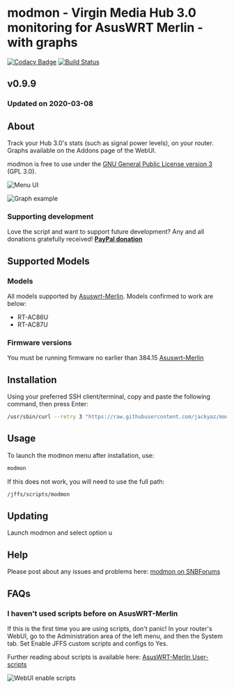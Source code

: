 # modmon - Virgin Media Hub 3.0 monitoring for AsusWRT Merlin - with graphs
[![Codacy Badge](https://api.codacy.com/project/badge/Grade/91af8db9cd354643a8ef6a7117be90fb)](https://www.codacy.com/app/jackyaz/modmon?utm_source=github.com&amp;utm_medium=referral&amp;utm_content=jackyaz/modmon&amp;utm_campaign=Badge_Grade)
[![Build Status](https://travis-ci.com/jackyaz/modmon.svg?branch=master)](https://travis-ci.com/jackyaz/modmon)

## v0.9.9
### Updated on 2020-03-08
## About
Track your Hub 3.0's stats (such as signal power levels), on your router. Graphs available on the Addons page of the WebUI.

modmon is free to use under the [GNU General Public License version 3](https://opensource.org/licenses/GPL-3.0) (GPL 3.0).

![Menu UI](https://puu.sh/F4nHO/2cb4951f2d.png)

![Graph example](https://puu.sh/F4nIz/4b076a1e1a.png)

### Supporting development
Love the script and want to support future development? Any and all donations gratefully received!
[**PayPal donation**](https://paypal.me/jackyaz21)

## Supported Models
### Models
All models supported by [Asuswrt-Merlin](https://asuswrt.lostrealm.ca/about). Models confirmed to work are below:
*   RT-AC86U
*   RT-AC87U

### Firmware versions
You must be running firmware no earlier than 384.15 [Asuswrt-Merlin](https://asuswrt.lostrealm.ca/)

## Installation
Using your preferred SSH client/terminal, copy and paste the following command, then press Enter:

```sh
/usr/sbin/curl --retry 3 "https://raw.githubusercontent.com/jackyaz/modmon/master/modmon.sh" -o "/jffs/scripts/modmon" && chmod 0755 /jffs/scripts/modmon && /jffs/scripts/modmon install
```

## Usage
To launch the modmon menu after installation, use:
```sh
modmon
```

If this does not work, you will need to use the full path:
```sh
/jffs/scripts/modmon
```

## Updating
Launch modmon and select option u

## Help
Please post about any issues and problems here: [modmon on SNBForums](https://www.snbforums.com/threads/beta-modmon-webui-for-monitoring-virgin-media-hub-3-0-stats.61363/)

## FAQs
### I haven't used scripts before on AsusWRT-Merlin
If this is the first time you are using scripts, don't panic! In your router's WebUI, go to the Administration area of the left menu, and then the System tab. Set Enable JFFS custom scripts and configs to Yes.

Further reading about scripts is available here: [AsusWRT-Merlin User-scripts](https://github.com/RMerl/asuswrt-merlin/wiki/User-scripts)

![WebUI enable scripts](https://puu.sh/A3wnG/00a43283ed.png)
